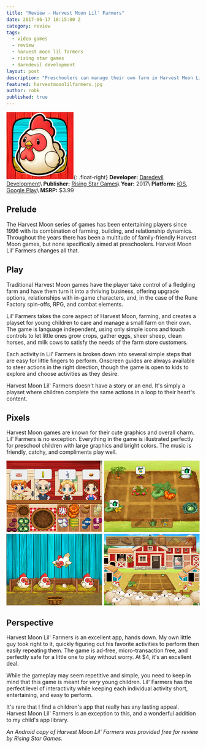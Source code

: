 ```yaml
---
title: "Review - Harvest Moon Lil' Farmers"
date: 2017-06-17 18:15:00 Z
category: review
tags:
  - video games
  - review
  - harvest moon lil farmers
  - rising star games
  - daredevil development
layout: post
description: "Preschoolers can manage their own farm in Harvest Moon Lil' Farmers."
featured: harvestmoonlilfarmers.jpg                                                   
author: robk
published: true
---
```


![Harvest Moon Lil Farmers](/images/harvestmoon/cover.jpg){: .float-right}
**Developer:** [Daredevil Development](http://www.daredevil-development.com)\\
**Publisher:** [Rising Star Games](http://www.risingstargames.com/us/)\\
**Year:** 2017\\
**Platform:** [iOS](https://itunes.apple.com/us/app/harvest-moon-lil-farmers/id1217852561?mt=8), [Google Play](https://play.google.com/store/apps/details?id=dareDev.HarvestMoon&hl=en)\\
**MSRP:** $3.99

<h2>Prelude</h2>

The Harvest Moon series of games has been entertaining players since 1996 with its combination of farming, building, and relationship dynamics. Throughout the years there has been a multitude of family-friendly Harvest Moon games, but none specifically aimed at preschoolers. Harvest Moon Lil' Farmers changes all that.

<h2>Play</h2>

Traditional Harvest Moon games have the player take control of a fledgling farm and have them turn it into a thriving business, offering upgrade options, relationships with in-game characters, and, in the case of the Rune Factory spin-offs, RPG, and combat elements.

Lil' Farmers takes the core aspect of Harvest Moon, farming, and creates a playset for young children to care and manage a small farm on their own. The game is language independent, using only simple icons and touch controls to let little ones grow crops, gather eggs, sheer sheep, clean horses, and milk cows to satisfy the needs of the farm store customers.

Each activity in Lil' Farmers is broken down into several simple steps that are easy for little fingers to perform. Onscreen guides are always available to steer actions in the right direction, though the game is open to kids to explore and choose activities as they desire.

Harvest Moon Lil' Farmers doesn't have a story or an end. It's simply a playset where children complete the same actions in a loop to their heart's content.

<h2>Pixels</h2>

Harvest Moon games are known for their cute graphics and overall charm. Lil' Farmers is no exception. Everything in the game is illustrated perfectly for preschool children with large graphics and bright colors. The music is friendly, catchy, and compliments play well.

![Lil' Farmers Screens](/images/harvestmoon/screens.jpg)

<h2>Perspective</h2>

Harvest Moon Lil' Farmers is an excellent app, hands down. My own little guy took right to it, quickly figuring out his favorite activities to perform then easily repeating them. The game is ad-free, micro-transaction free, and perfectly safe for a little one to play without worry. At $4, it's an excellent deal.

While the gameplay may seem repetitive and simple, you need to keep in mind that this game is meant for *very* young children. Lil' Farmers has the perfect level of interactivity while keeping each individual activity short, entertaining, and easy to perform.

It's rare that I find a children's app that really has any lasting appeal. Harvest Moon Lil' Farmers is an exception to this, and a wonderful addition to my child's app library.

*An Android copy of Harvest Moon Lil' Farmers was provided free for review by Rising Star Games.*
